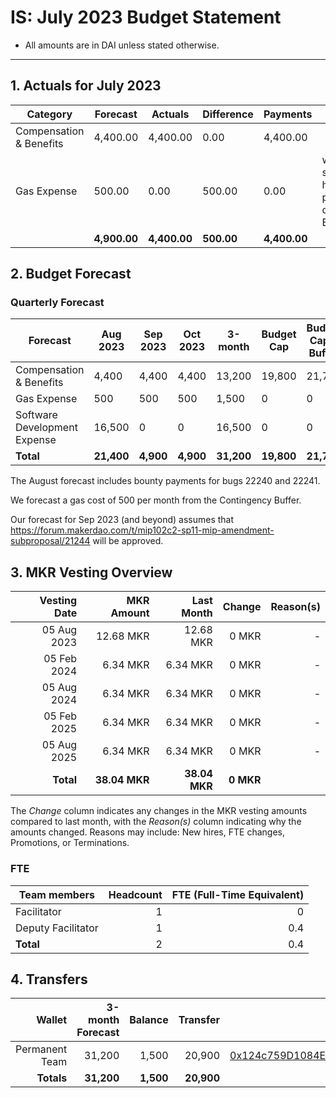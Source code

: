 # IS: July 2023 Budget Statement

* All amounts are in DAI unless stated otherwise.

---

## 1. Actuals for July 2023

|Category               |Forecast|Actuals |Difference|Payments|Why                           |
|-----------------------|--------|--------|----------|--------|------------------------------|
|Compensation & Benefits|4,400.00|4,400.00|0.00      |4,400.00|                              |
|Gas Expense            |500.00  |0.00    |500.00    |0.00    |wallet still has plenty of ETH|
|                       |**4,900.00**|**4,400.00**|**500.00**    |**4,400.00**|                              |

## 2. Budget Forecast

### Quarterly Forecast

|Forecast                    |Aug 2023|Sep 2023|Oct 2023|3-month|Budget Cap|Budget Cap + Buffer|
|----------------------------|--------|--------|--------|-------|----------|-------------------|
|Compensation & Benefits     |4,400   |4,400   |4,400   |13,200 |19,800    |21,780             |
|Gas Expense                 |500     |500     |500     |1,500  |0         |0                  |
|Software Development Expense|16,500  |0       |0       |16,500 |0         |0                  |
|**Total**                       |**21,400**  |**4,900**   |**4,900**   |**31,200** |**19,800**    |**21,780**             |

The August forecast includes bounty payments for bugs 22240 and 22241.

We forecast a gas cost of 500 per month from the Contingency Buffer.

Our forecast for Sep 2023 (and beyond) assumes that https://forum.makerdao.com/t/mip102c2-sp11-mip-amendment-subproposal/21244 will be approved.

## 3. MKR Vesting Overview

|  Vesting Date  |       MKR Amount | Last Month |        Change |      Reason(s) |
|---------------:|-----------------:|-----------:|--------------:|---------------:|
|  05 Aug 2023 	   | 12.68 MKR   |      12.68 MKR |   0 MKR |      - |
|  05 Feb 2024 	   | 6.34 MKR    |      6.34 MKR |    0 MKR  |      - |
|  05 Aug 2024 	   | 6.34 MKR    |      6.34 MKR |   0 MKR  |      - |
|  05 Feb 2025 	   | 6.34 MKR    |      6.34 MKR |   0 MKR  |      - |
|  05 Aug 2025 	   | 6.34 MKR    |      6.34 MKR |   0 MKR  |      - |
|  **Total**       | **38.04 MKR**  |**38.04 MKR**| **0 MKR** |           |

The *Change* column indicates any changes in the MKR vesting amounts compared to last month, with the *Reason(s)* column indicating why the amounts changed. Reasons may include: New hires, FTE changes, Promotions, or Terminations.

### FTE

| Team members              |Headcount|FTE (Full-Time Equivalent)|
|---------------------------|--------:|-------------------------:|
| Facilitator               |1        |0                         |
| Deputy Facilitator        |1        |0.4                       |
| **Total**                 |2        |0.4                       |

## 4. Transfers

|  Wallet | 3-month Forecast    | Balance |      Transfer |                Multi-sig Address |
|--------:|---------------------:|-------:|--------------:|---------------------------------:|
| Permanent Team |  31,200    | 1,500      | 20,900 | [0x124c759D1084E67B19a206ab85c4527Fab26c342](https://gnosis-safe.io/app/#/safes/0x124c759D1084E67B19a206ab85c4527Fab26c342) |
| **Totals**     | **31,200** | **1,500**  | **20,900** | |

